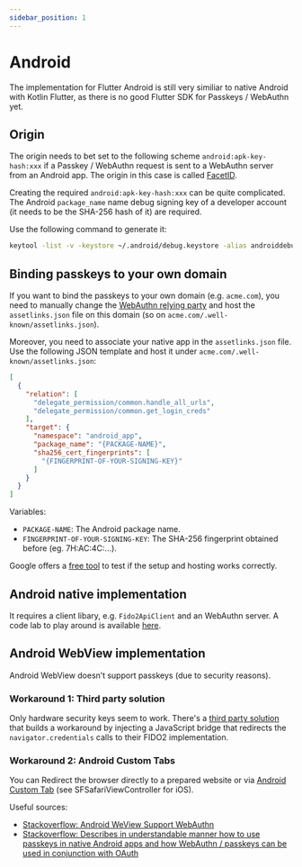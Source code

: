 ```yaml
---
sidebar_position: 1
---
```


# Android

The implementation for Flutter Android is still very similiar to native Android with Kotlin Flutter, as there is no
good Flutter SDK for Passkeys / WebAuthn yet.

## Origin

The origin needs to bet set to the following scheme `android:apk-key-hash:xxx` if a Passkey / WebAuthn request is sent
to a WebAuthn server from an Android app. The origin in this case is
called [FacetID](https://fidoalliance.org/specs/uaf-v1.0-id-20141122/fido-appid-and-facets-v1.0-id-20141122.html#the-appid-and-facetid-assertions
).

Creating the required `android:apk-key-hash:xxx` can be quite complicated. The Android `package_name` name debug signing
key of a developer account (it needs to be the SHA-256 hash of it) are required.

Use the following command to generate it:

```bash 
keytool -list -v -keystore ~/.android/debug.keystore -alias androiddebugkey -storepass android -keypass android
```

## Binding passkeys to your own domain

If you want to bind the passkeys to your own domain (e.g. `acme.com`), you need to manually change
the [WebAuthn relying party](https://www.w3.org/TR/webauthn-2/#webauthn-relying-party) and host the `assetlinks.json`
file on this domain (so on `acme.com/.well-known/assetlinks.json`).

Moreover, you need to associate your native app in the `assetlinks.json` file. Use the following JSON template and host
it under `acme.com/.well-known/assetlinks.json`:

```json
[
  {
    "relation": [
      "delegate_permission/common.handle_all_urls",
      "delegate_permission/common.get_login_creds"
    ],
    "target": {
      "namespace": "android_app",
      "package_name": "{PACKAGE-NAME}",
      "sha256_cert_fingerprints": [
        "{FINGERPRINT-OF-YOUR-SIGNING-KEY}"
      ]
    }
  }
]
```

Variables:

- `PACKAGE-NAME`: The Android package name.
- `FINGERPRINT-OF-YOUR-SIGNING-KEY`: The SHA-256 fingerprint obtained before (eg. 7H:AC:4C:...).

Google offers a [free tool](https://developers.google.com/digital-asset-links/tools/generator) to test if the setup and
hosting works
correctly.

## Android native implementation

It requires a client libary, e.g. `Fido2ApiClient` and an WebAuthn server. A code lab to play around is
available [here](https://codelabs.developers.google.com/codelabs/fido2-for-android/#2).

## Android WebView implementation

Android WebView doesn’t support passkeys (due to security reasons).

### Workaround 1: Third party solution

Only hardware security keys seem to work. There's a [third party solution](https://hwsecurity.dev/guide/fido-webview/)
that builds a workaround by injecting a JavaScript bridge that redirects the `navigator.credentials` calls to their
FIDO2 implementation.

### Workaround 2: Android Custom Tabs

You can Redirect the browser directly to a prepared website or via [Android Custom
Tab](https://www.rfc-editor.org/rfc/rfc8252#appendix-B) (see SFSafariViewController for iOS).

Useful sources:

- [Stackoverflow: Android WeView Support WebAuthn](https://stackoverflow.com/questions/56258147/android-webview-support-webauthn)
- [Stackoverflow: Describes in understandable manner how to use passkeys in native Android apps and how WebAuthn /
  passkeys can be used in conjunction with OAuth](https://stackoverflow.com/questions/57674215/how-to-implement-webauthn-in-an-android-app)
